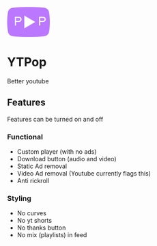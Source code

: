 <img src="favicon.png" alt="YT Pop Logo" width="100">

# YTPop
Better youtube
## Features
Features can be turned on and off
### Functional
- Custom player (with no ads)
- Download button (audio and video)
- Static Ad removal
- Video Ad removal (Youtube currently flags this)
- Anti rickroll
### Styling
- No curves
- No yt shorts
- No thanks button
- No mix (playlists) in feed
